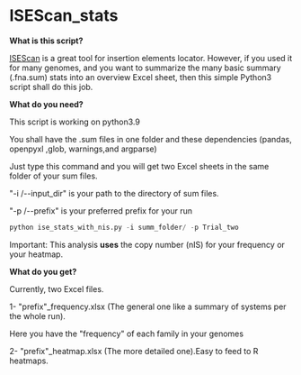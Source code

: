 # ISEScan_stats

**What is this script?**

[ISEScan](https://github.com/xiezhq/ISEScan#isescan--) is a great tool for insertion elements locator. However, if you used it for many genomes, and you want to summarize the many basic summary (.fna.sum) stats into an overview Excel sheet, then this simple Python3 script shall do this job.


**What do you need?**

This script is working on python3.9

You shall have the .sum files in one folder and these dependencies (pandas, openpyxl ,glob, warnings,and argparse)

Just type this command and you will get two Excel sheets in the same folder of your sum files.

"-i /--input_dir"  is your path to the directory of sum files.

"-p /--prefix"  is your preferred prefix for your run


```python
python ise_stats_with_nis.py -i summ_folder/ -p Trial_two
```
Important: This analysis **uses** the copy number (nIS) for your frequency or your heatmap. 


**What do you get?**


Currently, two Excel files.

1- "prefix"_frequency.xlsx (The general one like a summary of systems per the whole run).

Here you have the "frequency" of each family in your genomes


2- "prefix"_heatmap.xlsx  (The more detailed one).Easy to feed to R heatmaps.
